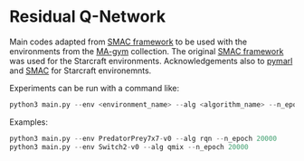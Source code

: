 # Residual Q-Network

Main codes adapted from [SMAC framework](https://github.com/starry-sky6688/StarCraft) to be used with the environments from the [MA-gym](https://github.com/koulanurag/ma-gym) collection. The original [SMAC framework](https://github.com/starry-sky6688/StarCraft) was used for the Starcraft environments. Acknowledgements also to [pymarl](https://github.com/oxwhirl/pymarl) and [SMAC](https://github.com/oxwhirl/smac) for Starcraft environemnts.
<p>
Experiments can be run with a command like:
  
```python
python3 main.py --env <environment_name> --alg <algorithm_name> --n_epoch <number_of_epochs>
```
<p>
Examples:
<p>
  
```python
python3 main.py --env PredatorPrey7x7-v0 --alg rqn --n_epoch 20000
python3 main.py --env Switch2-v0 --alg qmix --n_epoch 20000
```


